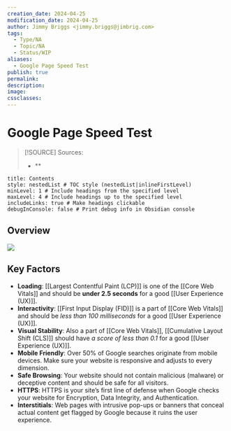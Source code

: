 ```yaml
---
creation_date: 2024-04-25
modification_date: 2024-04-25
author: Jimmy Briggs <jimmy.briggs@jimbrig.com>
tags:
  - Type/NA
  - Topic/NA
  - Status/WIP
aliases:
  - Google Page Speed Test
publish: true
permalink:
description:
image:
cssclasses:
---
```


# Google Page Speed Test

> [!SOURCE] Sources:
> - **

```table-of-contents
title: Contents 
style: nestedList # TOC style (nestedList|inlineFirstLevel)
minLevel: 1 # Include headings from the specified level
maxLevel: 4 # Include headings up to the specified level
includeLinks: true # Make headings clickable
debugInConsole: false # Print debug info in Obsidian console
```

## Overview

![](https://i.imgur.com/UynFY2J.png)


## Key Factors

- **Loading**: [[Largest Contentful Paint (LCP)]] is one of the [[Core Web Vitals]] and should be **under 2.5 seconds** for a good [[User Experience (UX)]].
- **Interactivity**: [[First Input Display (FID)]] is a part of [[Core Web Vitals]] and should be *less than 100 milliseconds* for a good [[User Experience (UX)]].
- **Visual Stability**: Also a part of [[Core Web Vitals]], [[Cumulative Layout Shift (CLS)]] should have *a score of less than 0.1* for a good [[User Experience (UX)]].
- **Mobile Friendly**: Over 50% of Google searches originate from mobile devices. Make sure your website is responsive and adjusts to every dimension.
- **Safe Browsing**: Your website should not contain malicious (malware) or deceptive content and should be safe for all visitors.
- **HTTPS**: HTTPS is your site’s first line of defense when Google checks your website for Encryption, Data Integrity, and Authentication.
- **Interstitials**: Web pages with intrusive pop-ups or banners that conceal actual content get flagged by Google because it ruins the user experience.
